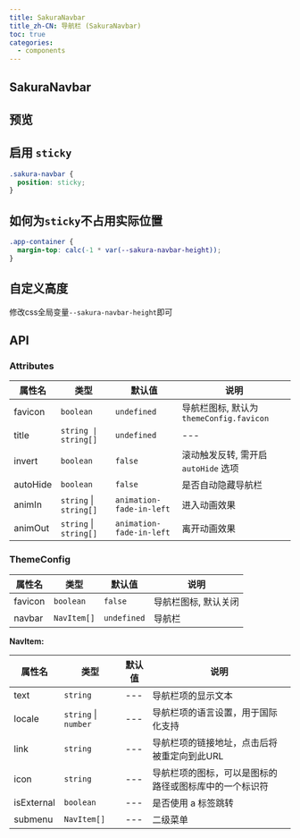 ```yaml
---
title: SakuraNavbar
title_zh-CN: 导航栏 (SakuraNavbar)
toc: true
categories:
  - components
---
```


## SakuraNavbar

## 预览

<SakuraNavbarPG />

## 启用 `sticky`

```scss
.sakura-navbar {
  position: sticky;
}
```

## 如何为`sticky`不占用实际位置

```scss
.app-container {
  margin-top: calc(-1 * var(--sakura-navbar-height));
}
```

## 自定义高度

修改css全局变量`--sakura-navbar-height`即可

## API

### Attributes

| 属性名   | 类型                   | 默认值                   | 说明                                     |
| -------- | ---------------------- | ------------------------ | ---------------------------------------- |
| favicon  | `boolean`              | `undefined`              | 导航栏图标, 默认为 `themeConfig.favicon` |
| title    | `string \| string[]`   | `undefined`              | ---                                      |
| invert   | `boolean`              | `false`                  | 滚动触发反转, 需开启 `autoHide` 选项     |
| autoHide | `boolean`              | `false`                  | 是否自动隐藏导航栏                       |
| animIn   | `string` \| `string[]` | `animation-fade-in-left` | 进入动画效果                             |
| animOut  | `string` \| `string[]` | `animation-fade-in-left` | 离开动画效果                             |

### ThemeConfig

| 属性名  | 类型        | 默认值      | 说明                 |
| ------- | ----------- | ----------- | -------------------- |
| favicon | `boolean`   | `false`     | 导航栏图标, 默认关闭 |
| navbar  | `NavItem[]` | `undefined` | 导航栏               |

**NavItem:**

| 属性名     | 类型                 | 默认值 | 说明                                                   |
| ---------- | -------------------- | ------ | ------------------------------------------------------ |
| text       | `string`             | ---    | 导航栏项的显示文本                                     |
| locale     | `string` \| `number` | ---    | 导航栏项的语言设置，用于国际化支持                     |
| link       | `string`             | ---    | 导航栏项的链接地址，点击后将被重定向到此URL            |
| icon       | `string`             | ---    | 导航栏项的图标，可以是图标的路径或图标库中的一个标识符 |
| isExternal | `boolean`            | ---    | 是否使用 a 标签跳转                                    |
| submenu    | `NavItem[]`          | ---    | 二级菜单                                               |
